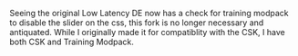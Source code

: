 Seeing the original Low Latency DE now has a check for training modpack to disable the slider on the css, this fork is no longer necessary and antiquated. While I originally made it for compatiblity with the CSK, I have both CSK and Training Modpack. 

